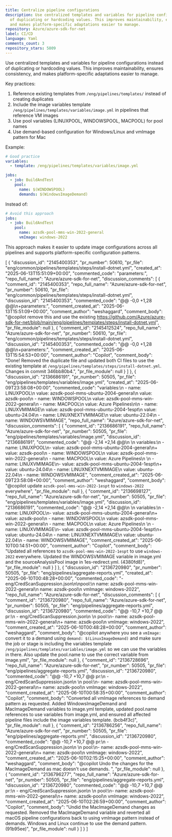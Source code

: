```yaml
---
title: Centralize pipeline configurations
description: Use centralized templates and variables for pipeline configurations instead
  of duplicating or hardcoding values. This improves maintainability, ensures consistency,
  and makes platform-specific adaptations easier to manage.
repository: Azure/azure-sdk-for-net
label: CI/CD
language: Yaml
comments_count: 3
repository_stars: 5809
---
```


Use centralized templates and variables for pipeline configurations instead of duplicating or hardcoding values. This improves maintainability, ensures consistency, and makes platform-specific adaptations easier to manage.

Key practices:
1. Reference existing templates from `/eng/pipelines/templates/` instead of creating duplicates
2. Include the image variables template `/eng/pipelines/templates/variables/image.yml` in pipelines that reference VM images
3. Use pool variables (LINUXPOOL, WINDOWSPOOL, MACPOOL) for pool names
4. Use demand-based configuration for Windows/Linux and vmImage pattern for Mac

Example:
```yaml
# Good practice
variables:
  - template: /eng/pipelines/templates/variables/image.yml

jobs:
  - job: BuildAndTest
    pool:
      name: $(WINDOWSPOOL)
      demands: $(WindowsImageDemand)
```

Instead of:
```yaml
# Avoid this approach
jobs:
  - job: BuildAndTest
    pool:
      name: azsdk-pool-mms-win-2022-general
      vmImage: windows-2022
```

This approach makes it easier to update image configurations across all pipelines and supports platform-specific configuration patterns.


[
  {
    "discussion_id": "2145400353",
    "pr_number": 50610,
    "pr_file": "eng/common/pipelines/templates/steps/install-dotnet.yml",
    "created_at": "2025-06-13T15:51:09+00:00",
    "commented_code": "parameters:",
    "repo_full_name": "Azure/azure-sdk-for-net",
    "discussion_comments": [
      {
        "comment_id": "2145400353",
        "repo_full_name": "Azure/azure-sdk-for-net",
        "pr_number": 50610,
        "pr_file": "eng/common/pipelines/templates/steps/install-dotnet.yml",
        "discussion_id": "2145400353",
        "commented_code": "@@ -0,0 +1,28 @@\n+parameters:",
        "comment_created_at": "2025-06-13T15:51:09+00:00",
        "comment_author": "weshaggard",
        "comment_body": "@copilot remove this and use the existing https://github.com/Azure/azure-sdk-for-net/blob/main/eng/pipelines/templates/steps/install-dotnet.yml",
        "pr_file_module": null
      },
      {
        "comment_id": "2145412524",
        "repo_full_name": "Azure/azure-sdk-for-net",
        "pr_number": 50610,
        "pr_file": "eng/common/pipelines/templates/steps/install-dotnet.yml",
        "discussion_id": "2145400353",
        "commented_code": "@@ -0,0 +1,28 @@\n+parameters:",
        "comment_created_at": "2025-06-13T15:54:53+00:00",
        "comment_author": "Copilot",
        "comment_body": "Done! Removed the duplicate file and updated both CI files to use the existing template at `/eng/pipelines/templates/steps/install-dotnet.yml`. Changes in commit 346bb80b4.",
        "pr_file_module": null
      }
    ]
  },
  {
    "discussion_id": "2136686191",
    "pr_number": 50505,
    "pr_file": "eng/pipelines/templates/variables/image.yml",
    "created_at": "2025-06-09T23:58:08+00:00",
    "commented_code": "variables:\n  - name: LINUXPOOL\n    value: azsdk-pool-mms-ubuntu-2004-general\n    value: azsdk-pool\n  - name: WINDOWSPOOL\n    value: azsdk-pool-mms-win-2022-general\n  - name: MACPOOL\n    value: Azure Pipelines\n\n  - name: LINUXVMIMAGE\n    value: azsdk-pool-mms-ubuntu-2004-1espt\n    value: ubuntu-24.04\n  - name: LINUXNEXTVMIMAGE\n    value: ubuntu-22.04\n  - name: WINDOWSVMIMAGE",
    "repo_full_name": "Azure/azure-sdk-for-net",
    "discussion_comments": [
      {
        "comment_id": "2136686191",
        "repo_full_name": "Azure/azure-sdk-for-net",
        "pr_number": 50505,
        "pr_file": "eng/pipelines/templates/variables/image.yml",
        "discussion_id": "2136686191",
        "commented_code": "@@ -2,14 +2,14 @@\n \n variables:\n   - name: LINUXPOOL\n-    value: azsdk-pool-mms-ubuntu-2004-general\n+    value: azsdk-pool\n   - name: WINDOWSPOOL\n     value: azsdk-pool-mms-win-2022-general\n   - name: MACPOOL\n     value: Azure Pipelines\n \n   - name: LINUXVMIMAGE\n-    value: azsdk-pool-mms-ubuntu-2004-1espt\n+    value: ubuntu-24.04\n   - name: LINUXNEXTVMIMAGE\n     value: ubuntu-22.04\n   - name: WINDOWSVMIMAGE",
        "comment_created_at": "2025-06-09T23:58:08+00:00",
        "comment_author": "weshaggard",
        "comment_body": "@copilot update `azsdk-pool-mms-win-2022-1espt` to `windows-2022` everywhere",
        "pr_file_module": null
      },
      {
        "comment_id": "2136698127",
        "repo_full_name": "Azure/azure-sdk-for-net",
        "pr_number": 50505,
        "pr_file": "eng/pipelines/templates/variables/image.yml",
        "discussion_id": "2136686191",
        "commented_code": "@@ -2,14 +2,14 @@\n \n variables:\n   - name: LINUXPOOL\n-    value: azsdk-pool-mms-ubuntu-2004-general\n+    value: azsdk-pool\n   - name: WINDOWSPOOL\n     value: azsdk-pool-mms-win-2022-general\n   - name: MACPOOL\n     value: Azure Pipelines\n \n   - name: LINUXVMIMAGE\n-    value: azsdk-pool-mms-ubuntu-2004-1espt\n+    value: ubuntu-24.04\n   - name: LINUXNEXTVMIMAGE\n     value: ubuntu-22.04\n   - name: WINDOWSVMIMAGE",
        "comment_created_at": "2025-06-10T00:14:51+00:00",
        "comment_author": "Copilot",
        "comment_body": "Updated all references to `azsdk-pool-mms-win-2022-1espt` to use `windows-2022` everywhere. Updated the WINDOWSVMIMAGE variable in image.yml and the sourceAnalysisPool image in 1es-redirect.yml. (4380fd8)",
        "pr_file_module": null
      }
    ]
  },
  {
    "discussion_id": "2136720980",
    "pr_number": 50505,
    "pr_file": "eng/pipelines/aggregate-reports.yml",
    "created_at": "2025-06-10T00:48:28+00:00",
    "commented_code": "- eng/CredScanSuppression.json\n\npool:\n  name: azsdk-pool-mms-win-2022-general\n  name: azsdk-pool\n  vmImage: windows-2022",
    "repo_full_name": "Azure/azure-sdk-for-net",
    "discussion_comments": [
      {
        "comment_id": "2136720980",
        "repo_full_name": "Azure/azure-sdk-for-net",
        "pr_number": 50505,
        "pr_file": "eng/pipelines/aggregate-reports.yml",
        "discussion_id": "2136720980",
        "commented_code": "@@ -10,7 +10,7 @@ pr:\n       - eng/CredScanSuppression.json\n \n pool:\n-  name: azsdk-pool-mms-win-2022-general\n+  name: azsdk-pool\n   vmImage: windows-2022",
        "comment_created_at": "2025-06-10T00:48:28+00:00",
        "comment_author": "weshaggard",
        "comment_body": "@copilot anywhere you see a `vmImage:` convert it to a demand using `demand: $(LinuxImageDemand)` and make sure the job or stage is including the variables template `/eng/pipelines/templates/variables/image.yml` so we can use the variables in there. Also update the pool.name to use the correct variable from image.yml",
        "pr_file_module": null
      },
      {
        "comment_id": "2136728696",
        "repo_full_name": "Azure/azure-sdk-for-net",
        "pr_number": 50505,
        "pr_file": "eng/pipelines/aggregate-reports.yml",
        "discussion_id": "2136720980",
        "commented_code": "@@ -10,7 +10,7 @@ pr:\n       - eng/CredScanSuppression.json\n \n pool:\n-  name: azsdk-pool-mms-win-2022-general\n+  name: azsdk-pool\n   vmImage: windows-2022",
        "comment_created_at": "2025-06-10T00:58:35+00:00",
        "comment_author": "Copilot",
        "comment_body": "Converted all vmImage references to demand pattern as requested. Added WindowsImageDemand and MacImageDemand variables to image.yml template, updated pool.name references to use variables from image.yml, and ensured all affected pipeline files include the image variables template. (bcb4f3c)",
        "pr_file_module": null
      },
      {
        "comment_id": "2136786256",
        "repo_full_name": "Azure/azure-sdk-for-net",
        "pr_number": 50505,
        "pr_file": "eng/pipelines/aggregate-reports.yml",
        "discussion_id": "2136720980",
        "commented_code": "@@ -10,7 +10,7 @@ pr:\n       - eng/CredScanSuppression.json\n \n pool:\n-  name: azsdk-pool-mms-win-2022-general\n+  name: azsdk-pool\n   vmImage: windows-2022",
        "comment_created_at": "2025-06-10T02:15:25+00:00",
        "comment_author": "weshaggard",
        "comment_body": "@copilot Undo the changes for the MacImageDemand as mac doesn't use demands. ",
        "pr_file_module": null
      },
      {
        "comment_id": "2136796277",
        "repo_full_name": "Azure/azure-sdk-for-net",
        "pr_number": 50505,
        "pr_file": "eng/pipelines/aggregate-reports.yml",
        "discussion_id": "2136720980",
        "commented_code": "@@ -10,7 +10,7 @@ pr:\n       - eng/CredScanSuppression.json\n \n pool:\n-  name: azsdk-pool-mms-win-2022-general\n+  name: azsdk-pool\n   vmImage: windows-2022",
        "comment_created_at": "2025-06-10T02:26:59+00:00",
        "comment_author": "Copilot",
        "comment_body": "Undid the MacImageDemand changes as requested. Removed the MacImageDemand variable and reverted all macOS pipeline configurations back to using vmImage pattern instead of demands. Windows and Linux continue to use the demand pattern. (91b95ee)",
        "pr_file_module": null
      }
    ]
  }
]
